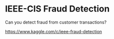 # IEEE-CIS Fraud Detection

Can you detect fraud from customer transactions?

https://www.kaggle.com/c/ieee-fraud-detection